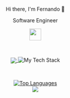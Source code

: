 <div style="text-align:center;">
<p align="center">Hi there, I'm Fernando 👋</p>
<p align="center">Software Engineer</p>
<p align="center"> <a href="https://www.linkedin.com/in/fernando-correia-ab018079/" target="_blank" rel="noreferrer"><img src="https://raw.githubusercontent.com/danielcranney/readme-generator/main/public/icons/socials/linkedin.svg" width="32" height="32" /></p>
</div>
<div style="text-align:center;">
<a>

<br />
<p align="center">
<a href="https://github.com/facorreiaa/github-readme-stats">
  <img align="center" src="https://github-readme-stats.vercel.app/api?username=FACorreiaa&show_icons=true&theme=radical" />
</a>
  <img src="https://github-readme-tech-stack.vercel.app/api/cards?title=Tech%20Stack&align=center&titleAlign=center&borderRadius=6&fontSize=23&fontWeight=bold&lineCount=3&theme=catppuccin_frappe&line1=react,react,bd4825;tailwindcss,tailwind,4d3b75;typescript,typescript,af84d3;svelte,svelte,002e71;&line2=csharp,csharp,2f860b;go,go,a32910;postgresql,postgresql,3cf1a4;mongodb,mongodb,a737aa;&line3=trpc,trpc,24f594;graphql,graphql,d3f7db;" alt="My Tech Stack" /></p>
  </p>

<br /> 
<p align="center">



<p align="center">
<a href="https://github.com/FACorreiaa" align="center"><img src="https://github-readme-stats.vercel.app/api/top-langs/?username=FACorreiaa&langs_count=10&title_color=ffffff&text_color=ffffff&icon_color=0891b2&bg_color=1c1917&hide_border=true&locale=en&custom_title=Top%20%Languages" alt="Top Languages" /></a>
<br><a href="http://www.github.com/FACorreiaa"><img src="https://github-readme-streak-stats.herokuapp.com/?user=FACorreiaa&stroke=ffffff&background=1c1917&ring=ffffff&fire=FFFF00&currStreakNum=ffffff&currStreakLabel=ffffff&sideNums=ef4239&sideLabels=00FFFF&dates=FFA500&hide_border=true&bg_color=303446&text_color=c6d0f5&icon_color=ca9ee6&title_color=81c8be" /></a>
</a>
</p>
